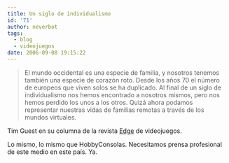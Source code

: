 ```yaml
---
title: Un siglo de individualismo
id: '71'
author: neverbot
tags:
  - blog
  - videojuegos
date: 2006-09-08 19:15:22
---
```


> El mundo occidental es una especie de familia, y nosotros tenemos también una especie de corazón roto. Desde los años 70 el número de europeos que viven solos se ha duplicado. Al final de un siglo de individualismo nos hemos encontrado a nosotros mismos, pero nos hemos perdido los unos a los otros. Quizá ahora podamos representar nuestras vidas de familias remotas a través de los mundos virtuales.

Tim Guest en su columna de la revista [Edge](http://en.wikipedia.org/wiki/Edge_%28magazine%29) de videojuegos.

Lo mismo, lo mismo que HobbyConsolas. Necesitamos prensa profesional de este medio en este país. Ya.